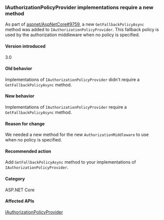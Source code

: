 ### IAuthorizationPolicyProvider implementations require a new method

As part of [aspnet/AspNetCore#9759](https://github.com/aspnet/AspNetCore/pull/9759), a new `GetFallbackPolicyAsync` method was added to `IAuthorizationPolicyProvider`. This fallback policy is used by the authorization middleware when no policy is specified.

#### Version introduced

3.0

#### Old behavior

Implementations of `IAuthorizationPolicyProvider` didn't require a `GetFallbackPolicyAsync` method.

#### New behavior

Implementations of `IAuthorizationPolicyProvider` require a `GetFallbackPolicyAsync` method.

#### Reason for change

We needed a new method for the new `AuthorizationMiddleware` to use when no policy is specified.

#### Recommended action

Add `GetFallbackPolicyAsync` method to your implementations of `IAuthorizationPolicyProvider`.

#### Category

ASP.NET Core

#### Affected APIs

[IAuthorizationPolicyProvider](/dotnet/api/microsoft.aspnetcore.authorization.iauthorizationpolicyprovider?view=aspnetcore-2.2)

